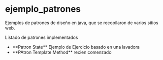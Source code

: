# ejemplo_patrones
Ejemplos de patrones de diseño en java, que se recopilaron de varios sitios web.

Listado de patrones implementados
<ul>
  <li>
**Patron State**
Ejemplo de Ejercicio basado en una lavadora
  </li>
  <li>
**PAtron Template Method**
recien comenzado
  </li>
  </ul>

